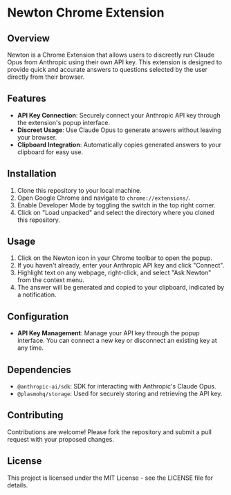 # Newton Chrome Extension

## Overview

Newton is a Chrome Extension that allows users to discreetly run Claude Opus from Anthropic using their own API key. This extension is designed to provide quick and accurate answers to questions selected by the user directly from their browser.

## Features

- **API Key Connection**: Securely connect your Anthropic API key through the extension's popup interface.
- **Discreet Usage**: Use Claude Opus to generate answers without leaving your browser.
- **Clipboard Integration**: Automatically copies generated answers to your clipboard for easy use.

## Installation

1. Clone this repository to your local machine.
2. Open Google Chrome and navigate to `chrome://extensions/`.
3. Enable Developer Mode by toggling the switch in the top right corner.
4. Click on "Load unpacked" and select the directory where you cloned this repository.

## Usage

1. Click on the Newton icon in your Chrome toolbar to open the popup.
2. If you haven't already, enter your Anthropic API key and click "Connect".
3. Highlight text on any webpage, right-click, and select "Ask Newton" from the context menu.
4. The answer will be generated and copied to your clipboard, indicated by a notification.

## Configuration

- **API Key Management**: Manage your API key through the popup interface. You can connect a new key or disconnect an existing key at any time.

## Dependencies

- `@anthropic-ai/sdk`: SDK for interacting with Anthropic's Claude Opus.
- `@plasmohq/storage`: Used for securely storing and retrieving the API key.

## Contributing

Contributions are welcome! Please fork the repository and submit a pull request with your proposed changes.

## License

This project is licensed under the MIT License - see the LICENSE file for details.
